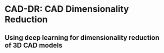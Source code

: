 # CAD-DR: CAD Dimensionality Reduction
## Using deep learning for dimensionality reduction of 3D CAD models
